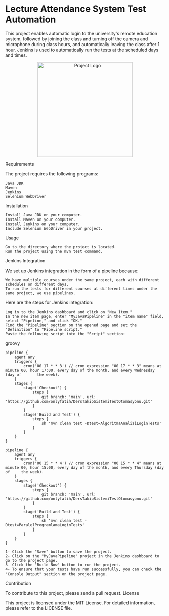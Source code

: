 # Lecture Attendance System Test Automation

This project enables automatic login to the university's remote education system, followed by joining the class and turning off the camera and microphone during class hours, and automatically leaving the class after 1 hour. Jenkins is used to automatically run the tests at the scheduled days and times.
<p align="center">
  <img src="https://upload.wikimedia.org/wikipedia/commons/thumb/7/76/Konya_Teknik_%C3%9Cniversitesi_logo.svg/1024px-Konya_Teknik_%C3%9Cniversitesi_logo.svg.png" alt="Project Logo" width="300" />
</p>
Requirements

The project requires the following programs:

    Java JDK
    Maven
    Jenkins
    Selenium WebDriver

Installation

    Install Java JDK on your computer.
    Install Maven on your computer.
    Install Jenkins on your computer.
    Include Selenium WebDriver in your project.

Usage

    Go to the directory where the project is located.
    Run the project using the mvn test command.

Jenkins Integration

We set up Jenkins integration in the form of a pipeline because:

    We have multiple courses under the same project, each with different schedules on different days.
    To run the tests for different courses at different times under the same project, we use pipelines.

Here are the steps for Jenkins integration:

    Log in to the Jenkins dashboard and click on "New Item."
    In the new item page, enter "MyJavaPipeline" in the "item name" field, select "Pipeline," and click "OK."
    Find the "Pipeline" section on the opened page and set the "Definition" to "Pipeline script."
    Paste the following script into the "Script" section:

groovy

    pipeline {
        agent any
        triggers {
            cron('00 17 * * 3') // cron expression "00 17 * * 3" means at minute 00, hour 17:00, every day of the month, and every Wednesday (day of       the week).
        }
        stages {
            stage('Checkout') {
                steps {
                    git branch: 'main', url: 'https://github.com/onlyfatih/DersTakipSistemiTestOtomasyonu.git'
                }
            }
            stage('Build and Test') {
                steps {
                    sh 'mvn clean test -Dtest=AlgoritmaAnaliziLoginTests'
                }
            }
        }
    }
    
    pipeline {
        agent any
        triggers {
            cron('00 15 * * 4') // cron expression "00 15 * * 4" means at minute 00, hour 15:00, every day of the month, and every Thursday (day of     the week).
        }
        stages {
            stage('Checkout') {
                steps {
                    git branch: 'main', url: 'https://github.com/onlyfatih/DersTakipSistemiTestOtomasyonu.git'
                }
            }
            stage('Build and Test') {
                steps {
                    sh 'mvn clean test -Dtest=ParalelProgramlamaLoginTests'
                }
            }
        }
    }

    1- Click the "Save" button to save the project.
    2- Click on the "MyJavaPipeline" project in the Jenkins dashboard to go to the project page.
    3- Click the "Build Now" button to run the project.
    4- To ensure that your tests have run successfully, you can check the "Console Output" section on the project page.

Contribution

To contribute to this project, please send a pull request.
License

This project is licensed under the MIT License. For detailed information, please refer to the LICENSE file.
